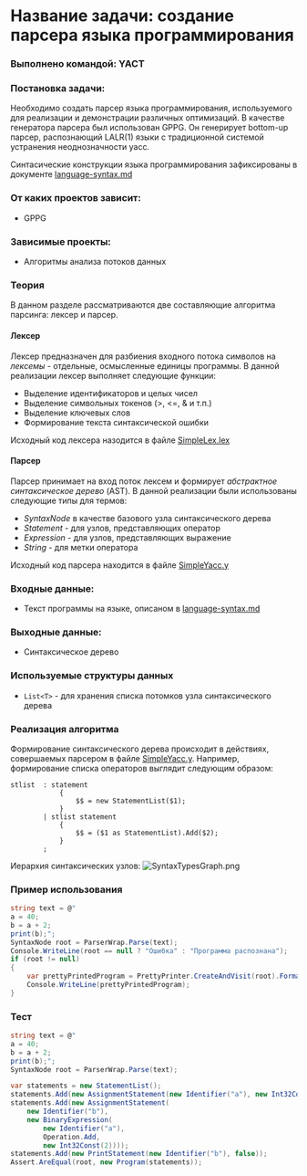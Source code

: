 # Название задачи: создание парсера языка программирования

### Выполнено командой: YACT

### Постановка задачи: 

Необходимо создать парсер языка программирования, используемого для реализации и демонстрации различных оптимизаций. В качестве генератора парсера был использован GPPG. Он генерирует bottom-up парсер, распознающий LALR(1) языки с традиционной системой устранения неоднозначности yacc. 

Синтасические конструкции языка программирования зафиксированы в документе [language-syntax.md](https://github.com/wisestump/OptimizingCompiler/blob/master/docs/language-syntax.md)

### От каких проектов зависит:

  - GPPG

### Зависимые проекты:

  - Алгоритмы анализа потоков данных

### Теория

В данном разделе рассматриваются две составляющие алгоритма парсинга: лексер и парсер.

#### Лексер

Лексер предназначен для разбиения входного потока символов на *лексемы* - отдельные, осмысленные единицы программы. В данной реализации лексер выполняет следующие функции:

- Выделение идентификаторов и целых чисел
- Выделение символьных токенов (>, <=, & и т.п.)
- Выделение ключевых слов
- Формирование текста синтаксической ошибки

Исходный код лексера назодится в файле [SimpleLex.lex](https://github.com/wisestump/OptimizingCompiler/blob/master/src/gppgparser/SimpleLex.lex)

#### Парсер

Парсер принимает на вход поток лексем и формирует *абстрактное синтаксическое дерево* (AST). В данной реализации были использованы следующие типы для термов:

- *SyntaxNode* в качестве базового узла синтаксического дерева
- *Statement* - для узлов, представляющих оператор
- *Expression* - для узлов, представляющих выражение
- *String* - для метки оператора

Исходный код парсера находится в файле [SimpleYacc.y](https://github.com/wisestump/OptimizingCompiler/blob/master/src/gppgparser/SimpleYacc.y)
### Входные данные:
 - Текст программы на языке, описаном в [language-syntax.md](https://github.com/wisestump/OptimizingCompiler/blob/master/docs/language-syntax.md)

### Выходные данные:
 - Синтаксическое дерево 

### Используемые структуры данных

- `List<T>` - для хранения списка потомков узла синтаксического дерева

### Реализация алгоритма

Формирование синтаксического дерева происходит в действиях, совершаемых парсером в файле [SimpleYacc.y](https://github.com/wisestump/OptimizingCompiler/blob/master/src/gppgparser/SimpleYacc.y). Например, формирование списка операторов выглядит следующим образом:
``` 
stlist	: statement
            { 
                $$ = new StatementList($1); 
            }
		| stlist statement
            {
                $$ = ($1 as StatementList).Add($2); 
            }
		;
```

Иерархия синтаксических узлов:
![SyntaxTypesGraph.png](https://github.com/wisestump/OptimizingCompiler/raw/master/documentation/YACT/img/SyntaxTypesGraph.png "Syntax Types")

### Пример использования

``` C#
string text = @"
a = 40;
b = a + 2;
print(b);";
SyntaxNode root = ParserWrap.Parse(text);
Console.WriteLine(root == null ? "Ошибка" : "Программа распознана");
if (root != null)
{
    var prettyPrintedProgram = PrettyPrinter.CreateAndVisit(root).FormattedCode;
    Console.WriteLine(prettyPrintedProgram);
}
```

### Тест
``` C#
string text = @"
a = 40;
b = a + 2;
print(b);";
SyntaxNode root = ParserWrap.Parse(text);

var statements = new StatementList();
statements.Add(new AssignmentStatement(new Identifier("a"), new Int32Const(40)));
statements.Add(new AssignmentStatement(
    new Identifier("b"),
    new BinaryExpression(
        new Identifier("a"),
        Operation.Add,
        new Int32Const(2))));
statements.Add(new PrintStatement(new Identifier("b"), false));
Assert.AreEqual(root, new Program(statements));
```